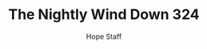 ---
image: /assets/img/nwd/324_nwd_psalm_18_28_gnt.png
title: The Nightly Wind Down 324
number: 324
categories:
  - The Nightly Wind Down
author: Hope Staff
notes: The Nightly Wind Down 324
embed: >-
  EMBED_GOES_HERE
transcript: >-
  SOME LINES OF TEXT START HERE
---